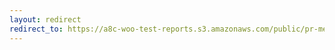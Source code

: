 ```yaml
---
layout: redirect
redirect_to: https://a8c-woo-test-reports.s3.amazonaws.com/public/pr-merge/42717/e2e/index.html
---
```

